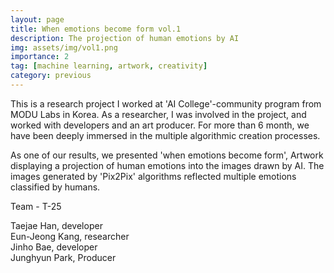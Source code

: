 ```yaml
---
layout: page
title: When emotions become form vol.1
description: The projection of human emotions by AI
img: assets/img/vol1.png
importance: 2
tag: [machine learning, artwork, creativity]
category: previous
---
```


This is a research project I worked at 'AI College'-community program from MODU Labs in Korea. As a researcher, I was involved in the project, and worked with developers and an art producer. For more than 6 month, we have been deeply immersed in the multiple algorithmic creation processes.

As one of our results, we presented 'when emotions become form', Artwork displaying a projection of human emotions into the images drawn by AI. The images generated by 'Pix2Pix' algorithms reflected multiple emotions classified by humans.

Team - T-25

Taejae Han, developer<br>
Eun-Jeong Kang, researcher<br>
Jinho Bae, developer<br>
Junghyun Park, Producer<br>
